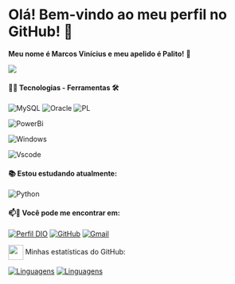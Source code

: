 #                   Olá! Bem-vindo ao meu perfil no GitHub! 👋

**Meu nome é Marcos Vinícius e meu apelido é Palito!** 🤣

<a href="https://visitorbadge.io/status?path=https%3A%2F%2Fgithub.com%2Fomarcosvinicius"><img src="https://api.visitorbadge.io/api/visitors?path=https%3A%2F%2Fgithub.com%2Fomarcosvinicius&countColor=%23263759&style=flat-square" /></a>
<div style="width: max-content;">

#### 👨‍💻 Tecnologias - Ferramentas 🛠

![MySQL](https://img.shields.io/badge/MySQL-00000F?style=for-the-badge&logo=mysql&logoColor=white)
![Oracle](https://img.shields.io/badge/Oracle-000?style=for-the-badge&logo=oracle&logoColor=ea1b23)
![PL](https://img.shields.io/badge/PL%2FSQL-FFFFFF?style=for-the-badge&logo=oracle&logoColor=FF0000&labelColor=FFFFFF&color=FF0000)

![PowerBi](https://img.shields.io/badge/powerbi-000?style=for-the-badge&logo=powerbi&logoColor=e7b22e)

![Windows](https://img.shields.io/badge/Windows-000?style=for-the-badge&logo=windows&logoColor=2CA5E0)

![Vscode](https://img.shields.io/badge/Vscode-007ACC?style=for-the-badge&logo=visual-studio-code&logoColor=white)

####  📚 Estou estudando atualmente:

![Python](https://img.shields.io/badge/python-3670A0?style=for-the-badge&logo=python&logoColor=ffdd54)


#### 📫🚩 Você pode me encontrar em:

[![Perfil DIO](https://img.shields.io/badge/-Meu%20Perfil%20na%20DIO-30A3DC?style=for-the-badge)](https://dio.me/users/marcosvinimello)
[![GitHub](https://img.shields.io/badge/GitHub-100000?style=for-the-badge&logo=github&logoColor=white)](https://github.com/omarcosvinicius)
[![Gmail](https://img.shields.io/badge/Gmail-333333?style=for-the-badge&logo=gmail&logoColor=red)](mailto:marcosvinimello@gmail.com)
</div>
<img src="https://github.githubassets.com/images/modules/logos_page/GitHub-Mark.png" width="30" style="vertical-align: middle;"> Minhas estatísticas do GitHub:

[![Linguagens](https://github-readme-stats.vercel.app/api?username=omarcosvinicius&show_icons=true&locale=pt-BR&&theme=dark)](https://github.com/omarcosvinicius?tab=repositories)
[![Linguagens](https://github-readme-stats.vercel.app/api/top-langs/?username=omarcosvinicius&layout=compact&locale=pt-BR&&theme=dark)](https://github.com/omarcosvinicius?tab=repositories)

